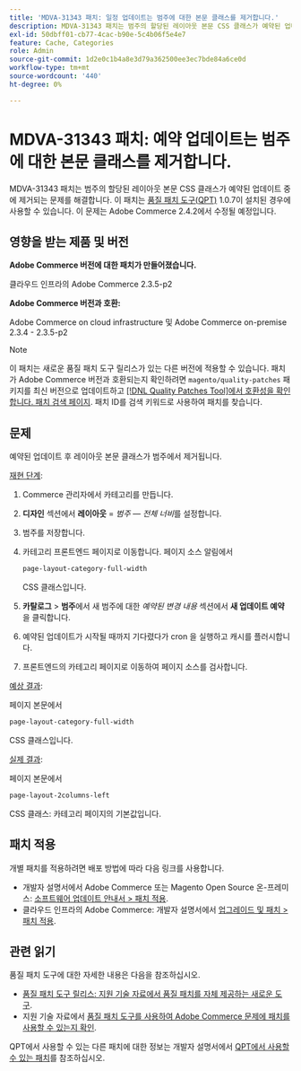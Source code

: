 ```yaml
---
title: 'MDVA-31343 패치: 일정 업데이트는 범주에 대한 본문 클래스를 제거합니다.'
description: MDVA-31343 패치는 범주의 할당된 레이아웃 본문 CSS 클래스가 예약된 업데이트 중에 제거되는 문제를 해결합니다. 이 패치는 [Quality Patches Tool (QPT)](/help/announcements/adobe-commerce-announcements/magento-quality-patches-released-new-tool-to-self-serve-quality-patches.md) 1.0.7이 설치된 경우 사용할 수 있습니다. 이 문제는 Adobe Commerce 2.4.2에서 수정될 예정입니다.
exl-id: 50dbff01-cb77-4cac-b90e-5c4b06f5e4e7
feature: Cache, Categories
role: Admin
source-git-commit: 1d2e0c1b4a8e3d79a362500ee3ec7bde84a6ce0d
workflow-type: tm+mt
source-wordcount: '440'
ht-degree: 0%

---
```


# MDVA-31343 패치: 예약 업데이트는 범주에 대한 본문 클래스를 제거합니다.

MDVA-31343 패치는 범주의 할당된 레이아웃 본문 CSS 클래스가 예약된 업데이트 중에 제거되는 문제를 해결합니다. 이 패치는 [품질 패치 도구(QPT)](/help/announcements/adobe-commerce-announcements/magento-quality-patches-released-new-tool-to-self-serve-quality-patches.md) 1.0.7이 설치된 경우에 사용할 수 있습니다. 이 문제는 Adobe Commerce 2.4.2에서 수정될 예정입니다.

## 영향을 받는 제품 및 버전

**Adobe Commerce 버전에 대한 패치가 만들어졌습니다.**

클라우드 인프라의 Adobe Commerce 2.3.5-p2

**Adobe Commerce 버전과 호환:**

Adobe Commerce on cloud infrastructure 및 Adobe Commerce on-premise 2.3.4 - 2.3.5-p2

>[!NOTE]
>
>이 패치는 새로운 품질 패치 도구 릴리스가 있는 다른 버전에 적용할 수 있습니다. 패치가 Adobe Commerce 버전과 호환되는지 확인하려면 `magento/quality-patches` 패키지를 최신 버전으로 업데이트하고 [[!DNL Quality Patches Tool]에서 호환성을 확인합니다. 패치 검색 페이지](https://devdocs.magento.com/quality-patches/tool.html#patch-grid). 패치 ID를 검색 키워드로 사용하여 패치를 찾습니다.

## 문제

예약된 업데이트 후 레이아웃 본문 클래스가 범주에서 제거됩니다.

<u>재현 단계</u>:

1. Commerce 관리자에서 카테고리를 만듭니다.
1. **디자인** 섹션에서 **레이아웃** = *범주 — 전체 너비*&#x200B;를 설정합니다.
1. 범주를 저장합니다.
1. 카테고리 프론트엔드 페이지로 이동합니다. 페이지 소스 알림에서

   ```css
   page-layout-category-full-width
   ```

   CSS 클래스입니다.
1. **카탈로그** > **범주**&#x200B;에서 새 범주에 대한 *예약된 변경 내용* 섹션에서 **새 업데이트 예약**&#x200B;을 클릭합니다.
1. 예약된 업데이트가 시작될 때까지 기다렸다가 cron 을 실행하고 캐시를 플러시합니다.
1. 프론트엔드의 카테고리 페이지로 이동하여 페이지 소스를 검사합니다.

<u>예상 결과</u>:

페이지 본문에서

```css
page-layout-category-full-width
```

CSS 클래스입니다.

<u>실제 결과</u>:

페이지 본문에서

```css
page-layout-2columns-left
```

CSS 클래스: 카테고리 페이지의 기본값입니다.

## 패치 적용

개별 패치를 적용하려면 배포 방법에 따라 다음 링크를 사용합니다.

* 개발자 설명서에서 Adobe Commerce 또는 Magento Open Source 온-프레미스: [소프트웨어 업데이트 안내서 > 패치 적용](https://devdocs.magento.com/guides/v2.4/comp-mgr/patching/mqp.html).
* 클라우드 인프라의 Adobe Commerce: 개발자 설명서에서 [업그레이드 및 패치 > 패치 적용](https://devdocs.magento.com/cloud/project/project-patch.html).

## 관련 읽기

품질 패치 도구에 대한 자세한 내용은 다음을 참조하십시오.

* [품질 패치 도구 릴리스: 지원 기술 자료에서 품질 패치를 자체 제공하는 새로운 도구](/help/announcements/adobe-commerce-announcements/magento-quality-patches-released-new-tool-to-self-serve-quality-patches.md).
* 지원 기술 자료에서 [품질 패치 도구를 사용하여 Adobe Commerce 문제에 패치를 사용할 수 있는지 확인](/help/support-tools/patches-available-in-qpt-tool/check-patch-for-magento-issue-with-magento-quality-patches.md).

QPT에서 사용할 수 있는 다른 패치에 대한 정보는 개발자 설명서에서 [QPT에서 사용할 수 있는 패치](https://devdocs.magento.com/quality-patches/tool.html#patch-grid)를 참조하십시오.
